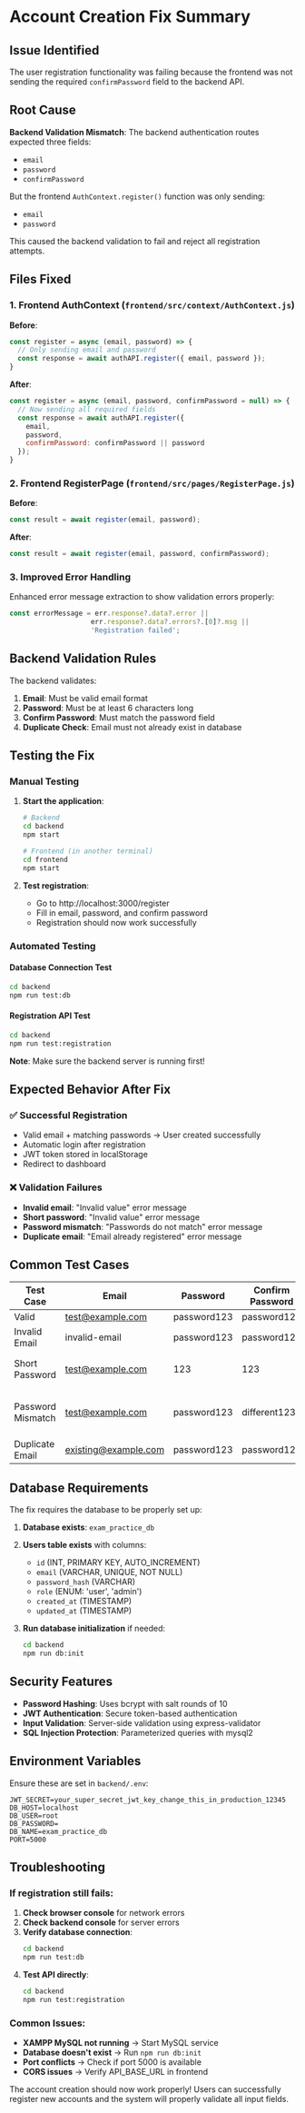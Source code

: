 # Account Creation Fix Summary

## Issue Identified
The user registration functionality was failing because the frontend was not sending the required `confirmPassword` field to the backend API.

## Root Cause
**Backend Validation Mismatch**: The backend authentication routes expected three fields:
- `email` 
- `password`
- `confirmPassword` 

But the frontend `AuthContext.register()` function was only sending:
- `email`
- `password`

This caused the backend validation to fail and reject all registration attempts.

## Files Fixed

### 1. Frontend AuthContext (`frontend/src/context/AuthContext.js`)
**Before**:
```javascript
const register = async (email, password) => {
  // Only sending email and password
  const response = await authAPI.register({ email, password });
}
```

**After**:
```javascript
const register = async (email, password, confirmPassword = null) => {
  // Now sending all required fields
  const response = await authAPI.register({ 
    email, 
    password, 
    confirmPassword: confirmPassword || password 
  });
}
```

### 2. Frontend RegisterPage (`frontend/src/pages/RegisterPage.js`) 
**Before**:
```javascript
const result = await register(email, password);
```

**After**:
```javascript
const result = await register(email, password, confirmPassword);
```

### 3. Improved Error Handling
Enhanced error message extraction to show validation errors properly:
```javascript
const errorMessage = err.response?.data?.error || 
                    err.response?.data?.errors?.[0]?.msg || 
                    'Registration failed';
```

## Backend Validation Rules

The backend validates:
1. **Email**: Must be valid email format
2. **Password**: Must be at least 6 characters long  
3. **Confirm Password**: Must match the password field
4. **Duplicate Check**: Email must not already exist in database

## Testing the Fix

### Manual Testing
1. **Start the application**:
   ```bash
   # Backend
   cd backend
   npm start
   
   # Frontend (in another terminal)
   cd frontend
   npm start
   ```

2. **Test registration**:
   - Go to http://localhost:3000/register
   - Fill in email, password, and confirm password
   - Registration should now work successfully

### Automated Testing

#### Database Connection Test
```bash
cd backend
npm run test:db
```

#### Registration API Test
```bash
cd backend
npm run test:registration
```
**Note**: Make sure the backend server is running first!

## Expected Behavior After Fix

### ✅ Successful Registration
- Valid email + matching passwords → User created successfully
- Automatic login after registration
- JWT token stored in localStorage
- Redirect to dashboard

### ❌ Validation Failures
- **Invalid email**: "Invalid value" error message
- **Short password**: "Invalid value" error message  
- **Password mismatch**: "Passwords do not match" error message
- **Duplicate email**: "Email already registered" error message

## Common Test Cases

| Test Case | Email | Password | Confirm Password | Expected Result |
|-----------|--------|----------|-----------------|-----------------|
| Valid | test@example.com | password123 | password123 | ✅ Success |
| Invalid Email | invalid-email | password123 | password123 | ❌ Invalid email |
| Short Password | test@example.com | 123 | 123 | ❌ Password too short |
| Password Mismatch | test@example.com | password123 | different123 | ❌ Passwords don't match |
| Duplicate Email | existing@example.com | password123 | password123 | ❌ Email exists |

## Database Requirements

The fix requires the database to be properly set up:

1. **Database exists**: `exam_practice_db`
2. **Users table exists** with columns:
   - `id` (INT, PRIMARY KEY, AUTO_INCREMENT)
   - `email` (VARCHAR, UNIQUE, NOT NULL)
   - `password_hash` (VARCHAR)
   - `role` (ENUM: 'user', 'admin')
   - `created_at` (TIMESTAMP)
   - `updated_at` (TIMESTAMP)

3. **Run database initialization** if needed:
   ```bash
   cd backend
   npm run db:init
   ```

## Security Features

- **Password Hashing**: Uses bcrypt with salt rounds of 10
- **JWT Authentication**: Secure token-based authentication
- **Input Validation**: Server-side validation using express-validator
- **SQL Injection Protection**: Parameterized queries with mysql2

## Environment Variables

Ensure these are set in `backend/.env`:
```
JWT_SECRET=your_super_secret_jwt_key_change_this_in_production_12345
DB_HOST=localhost
DB_USER=root
DB_PASSWORD=
DB_NAME=exam_practice_db
PORT=5000
```

## Troubleshooting

### If registration still fails:

1. **Check browser console** for network errors
2. **Check backend console** for server errors  
3. **Verify database connection**:
   ```bash
   cd backend
   npm run test:db
   ```
4. **Test API directly**:
   ```bash
   cd backend  
   npm run test:registration
   ```

### Common Issues:
- **XAMPP MySQL not running** → Start MySQL service
- **Database doesn't exist** → Run `npm run db:init`
- **Port conflicts** → Check if port 5000 is available
- **CORS issues** → Verify API_BASE_URL in frontend

The account creation should now work properly! Users can successfully register new accounts and the system will properly validate all input fields.
